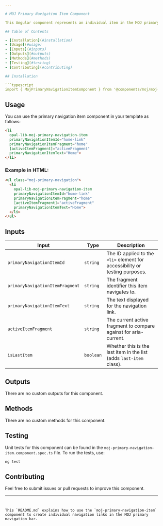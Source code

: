 ```yaml
---

# MOJ Primary Navigation Item Component

This Angular component represents an individual item in the MOJ primary navigation, typically used to create navigation links inside a primary navigation bar.

## Table of Contents

- [Installation](#installation)
- [Usage](#usage)
- [Inputs](#inputs)
- [Outputs](#outputs)
- [Methods](#methods)
- [Testing](#testing)
- [Contributing](#contributing)

## Installation

```typescript
import { MojPrimaryNavigationItemComponent } from '@components/moj/moj-primary-navigation-item/moj-primary-navigation-item.component';
```

## Usage

You can use the primary navigation item component in your template as follows:

```html
<li
  opal-lib-moj-primary-navigation-item
  primaryNavigationItemId="home-link"
  primaryNavigationItemFragment="home"
  [activeItemFragment]="activeFragment"
  primaryNavigationItemText="Home">
</li>
```

### Example in HTML:

```html
<ul class="moj-primary-navigation">
  <li
    opal-lib-moj-primary-navigation-item
    primaryNavigationItemId="home-link"
    primaryNavigationItemFragment="home"
    [activeItemFragment]="activeFragment"
    primaryNavigationItemText="Home">
  </li>
</ul>
```

## Inputs

| Input                      | Type      | Description                                                                 |
|----------------------------|-----------|-----------------------------------------------------------------------------|
| `primaryNavigationItemId` | `string`  | The ID applied to the `<li>` element for accessibility or testing purposes.|
| `primaryNavigationItemFragment` | `string`  | The fragment identifier this item navigates to.                           |
| `primaryNavigationItemText` | `string` | The text displayed for the navigation link.                                |
| `activeItemFragment`      | `string`  | The current active fragment to compare against for aria-current.           |
| `isLastItem`              | `boolean` | Whether this is the last item in the list (adds `last-item` class).        |

## Outputs

There are no custom outputs for this component.

## Methods

There are no custom methods for this component.

## Testing

Unit tests for this component can be found in the `moj-primary-navigation-item.component.spec.ts` file. To run the tests, use:

```bash
ng test
```

## Contributing

Feel free to submit issues or pull requests to improve this component.

---
```


This `README.md` explains how to use the `moj-primary-navigation-item` component to create individual navigation links in the MOJ primary navigation bar.
